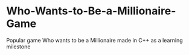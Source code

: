 # Who-Wants-to-Be-a-Millionaire-Game
Popular game Who wants to be a Millionaire made in C++ as a learning milestone 
